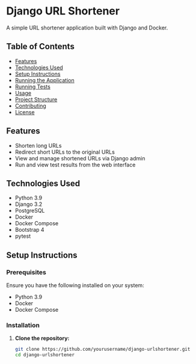 # Django URL Shortener

A simple URL shortener application built with Django and Docker.

## Table of Contents

- [Features](#features)
- [Technologies Used](#technologies-used)
- [Setup Instructions](#setup-instructions)
- [Running the Application](#running-the-application)
- [Running Tests](#running-tests)
- [Usage](#usage)
- [Project Structure](#project-structure)
- [Contributing](#contributing)
- [License](#license)

## Features

- Shorten long URLs
- Redirect short URLs to the original URLs
- View and manage shortened URLs via Django admin
- Run and view test results from the web interface

## Technologies Used

- Python 3.9
- Django 3.2
- PostgreSQL
- Docker
- Docker Compose
- Bootstrap 4
- pytest

## Setup Instructions

### Prerequisites

Ensure you have the following installed on your system:

- Python 3.9
- Docker
- Docker Compose

### Installation

1. **Clone the repository:**

   ```bash
   git clone https://github.com/yourusername/django-urlshortener.git
   cd django-urlshortener
